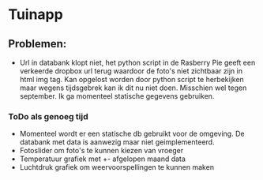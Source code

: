 # Tuinapp

## Problemen:
- Url in databank klopt niet, het python script in de Rasberry Pie geeft een verkeerde dropbox url terug waardoor de foto's niet zichtbaar zijn in html img tag. Kan opgelost worden door python script te herbekijken maar wegens tijdsgebrek kan ik dit nu niet doen. Misschien wel tegen september. Ik ga momenteel statische gegevens gebruiken.

### ToDo als genoeg tijd
- Momenteel wordt er een statische db gebruikt voor de omgeving. De databank met data is aanwezig maar niet geimplementeerd. 
- Fotoslider om foto's te kunnen kiezen van vroeger
- Temperatuur grafiek met +- afgelopen maand data
- Luchtdruk grafiek om weervoorspellingen te kunnen maken

